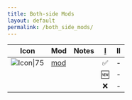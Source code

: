 ```yaml
---
title: Both-side Mods
layout: default
permalink: /both_side_mods/
---
```


| Icon                                                         | Mod                          | Notes | [I](https://modrinth.com/modpack/kitsuryki) | II  |
| ------------------------------------------------------------ | ---------------------------- | ----- | :-----------------------------------------: | :-: |
| ![Icon\|75](https://cdn.modrinth.com/data/P7dR8mSH/icon.png) | [mod](https://modrinth.com/) |       |                      ✅                      |  -  |
|                                                              |                              |       |                     🆕                      |  -  |
|                                                              |                              |       |                      ❌                      |  -  |
